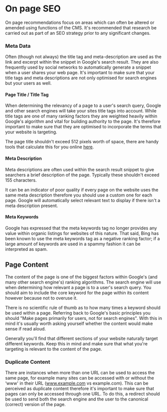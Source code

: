 # On page SEO
On page recommendations focus on areas which can often be altered or amended using functions of the CMS. It's recommended that research be carried out as part of an SEO strategy prior to any significant changes.

### Meta Data
Often (though not always) the title tag and meta-description are used as the link and excerpt within the snippet in Google's search result. They are also frequently used by social networks to automatically generate a snippet when a user shares your web page. It's important to make sure that your title tags and meta descriptions are not only optimised for search engines but your users as well.

#### Page Title / Title Tag
When determining the relevancy of a page to a user's search query, Google and other search engines will take your sites title tags into account. While title tags are one of many ranking factors they are weighted heavily within Google's algorithm and vital for building authority to the page. It's therefore important to make sure that they are optimised to incorporate the terms that your website is targeting.

The page title shouldn't exceed 512 pixels worth of space, there are handy tools that calculate this for you online [here](http://www.webshoptimizer.com/page-title-pixel-meter/).

#### Meta Description
Meta descriptions are often used within the search result snippet to give searchers a brief description of the page. Typically these shouldn't exceed 155 characters.

It can be an indicator of poor quality if every page on the website uses the same meta description therefore you should use a custom one for each page. Google will automatically select relevant text to display if there isn't a meta description present.

#### Meta Keywords
Google has expressed that the meta keywords tag no longer provides any value within organic listings for websites of this nature. That said, Bing has been known to use the meta keywords tag as a negative ranking factor; if a large amount of keywords are used in a spammy fashion it can be interpreted as spam.

## Page Content
The content of the page is one of the biggest factors within Google's (and many other search engine's) ranking algorithms. The search engine will use when determining how relevant a page is to a user's search query. You should aim to include the core keyword for the page within its content however because not to overuse it.

There is no scientific rule of thumb as to how many times a keyword should be used within a page. Referring back to Google's basic principles you should "Make pages primarily for users, not for search engines". With this in mind it's usually worth asking yourself whether the content would make sense if read aloud.

Generally you'll find that different sections of your website naturally target different keywords. Keep this in mind and make sure that what you're targeting is relevant to the content of the page.

### Duplicate Content
There are instances when more than one URL can be used to access the same page, for example many sites can be accessed with or without the ‘www' in their URL (www.example.com vs example.com). This can be perceived as duplicate content therefore it's important to make sure that pages can only be accessed through one URL. To do this, a redirect should be used to send both the search engine and the user to the canonical (correct) version of the page.
